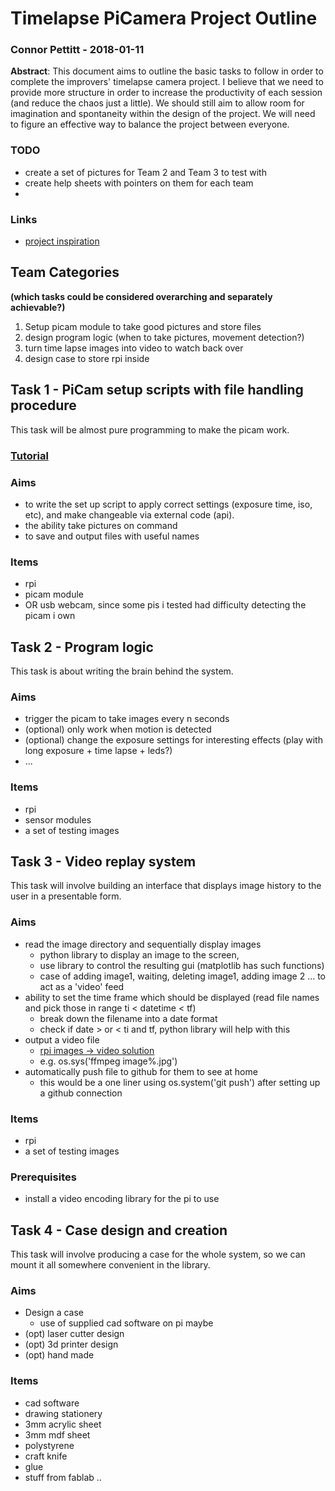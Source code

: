 # Timelapse PiCamera Project Outline
### Connor Pettitt - 2018-01-11
**Abstract**: This document aims to outline the basic tasks to follow in order to complete the improvers' timelapse camera project. I believe that we need to provide more structure in order to increase the productivity of each session (and reduce the chaos just a little). We should still aim to allow room for imagination and spontaneity within the design of the project. We will need to figure an effective way to balance the project between everyone.

### TODO
- create a set of pictures for Team 2 and Team 3 to test with
- create help sheets with pointers on them for each team
- 

### Links
- [project inspiration](https://www.raspberrypi.org/forums/viewtopic.php?t=72435)

## Team Categories 
**(which tasks could be considered overarching and separately achievable?)**

1. Setup picam module to take good pictures and store files
2. design program logic (when to take pictures, movement detection?)
3. turn time lapse images into video to watch back over
4. design case to store rpi inside

## Task 1 - PiCam setup scripts with file handling procedure
This task will be almost pure programming to make the picam work.
### [Tutorial](https://github.com/ExeterCodeClub/Support/blob/master/timelapse/task1.md)

### Aims
- to write the set up script to apply correct settings (exposure time, iso, etc), and make changeable via external code (api). 
- the ability take pictures on command 
- to save and output files with useful names
### Items
- rpi
- picam module
- OR usb webcam, since some pis i tested had difficulty detecting the picam i own

## Task 2 - Program logic 
This task is about writing the brain behind the system.
### Aims
- trigger the picam to take images every n seconds
- (optional) only work when motion is detected
- (optional) change the exposure settings for interesting effects (play with long exposure + time lapse + leds?)
- ...
### Items
- rpi
- sensor modules
- a set of testing images

## Task 3 - Video replay system
This task will involve building an interface that displays image history to the user in a presentable form.
### Aims
- read the image directory and sequentially display images
  - python library to display an image to the screen, 
  - use library to control the resulting gui (matplotlib has such functions)
  - case of adding image1, waiting, deleting image1, adding image 2 ... to act as a 'video' feed
- ability to set the time frame which should be displayed (read file names and pick those in range ti < datetime < tf)
  - break down the filename into a date format
  - check if date > or < ti and tf, python library will help with this
- output a video file
  - [rpi images -> video solution](https://unix.stackexchange.com/questions/98602/convert-images-into-avi-with-raspberry-pi#98607)
  - e.g. os.sys('ffmpeg image%.jpg')
- automatically push file to github for them to see at home 
  - this would be a one liner using os.system('git push') after setting up a github connection  
### Items
- rpi
- a set of testing images
### Prerequisites
- install a video encoding library for the pi to use

## Task 4 - Case design and creation
This task will involve producing a case for the whole system, so we can mount it all somewhere convenient in the library.
### Aims
- Design a case 
  - use of supplied cad software on pi maybe
- (opt) laser cutter design
- (opt) 3d printer design
- (opt) hand made
### Items
- cad software
- drawing stationery
- 3mm acrylic sheet
- 3mm mdf sheet
- polystyrene
- craft knife
- glue
- stuff from fablab ..
